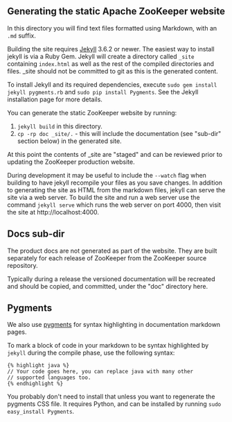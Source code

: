 ## Generating the static Apache ZooKeeper website

In this directory you will find text files formatted using Markdown, with an `.md` suffix.

Building the site requires [Jekyll](http://jekyllrb.com/docs) 3.6.2 or newer. 
The easiest way to install jekyll is via a Ruby Gem. Jekyll will create a directory called `_site` 
containing `index.html` as well as the rest of the compiled directories and files. _site should not
be committed to git as this is the generated content.

To install Jekyll and its required dependencies, execute `sudo gem install jekyll pygments.rb` 
and `sudo pip install Pygments`. See the Jekyll installation page for more details.

You can generate the static ZooKeeper website by running:

1. `jekyll build` in this directory.
1. `cp -rp doc _site/.` - this will include the documentation (see "sub-dir" section below) in the generated site.

At this point the contents of _site are "staged" and can be reviewed prior to updating the ZooKeeper
production website.

During development it may be useful to include the `--watch` flag when building to have jekyll recompile
your files as you save changes. In addition to generating the site as HTML from the markdown files,
jekyll can serve the site via a web server. To build the site and run a web server use the command
`jekyll serve` which runs the web server on port 4000, then visit the site at http://localhost:4000.


## Docs sub-dir

The product docs are not generated as part of the website. They are built separately for each release 
of ZooKeeper from the ZooKeeper source repository.

Typically during a release the versioned documentation will be recreated and should be copied, and committed,
under the "doc" directory here.


## Pygments

We also use [pygments](http://pygments.org) for syntax highlighting in documentation markdown pages.

To mark a block of code in your markdown to be syntax highlighted by `jekyll` during the 
compile phase, use the following syntax:

    {% highlight java %}
    // Your code goes here, you can replace java with many other
    // supported languages too.
    {% endhighlight %}

 You probably don't need to install that unless you want to regenerate the pygments CSS file. 
 It requires Python, and can be installed by running `sudo easy_install Pygments`.